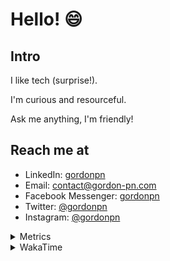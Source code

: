 # Hello! 😄

## Intro

I like tech (surprise!).

I'm curious and resourceful.

Ask me anything, I'm friendly!

## Reach me at

- LinkedIn: [gordonpn](https://www.linkedin.com/in/gordonpn/)
- Email: [contact@gordon-pn.com](mailto:contact@gordon-pn.com)
- Facebook Messenger: [gordonpn](https://www.messenger.com/t/Gordonpn)
- Twitter: [@gordonpn](https://twitter.com/Gordonpn)
- Instagram: [@gordonpn](https://www.instagram.com/gordonpn/)

<details>
  <summary>Metrics</summary>

  <img align="center" src="https://github.com/gordonpn/gordonpn/blob/master/github-metrics.svg" alt="GitHub Metrics">

</details>

<details>
  <summary>WakaTime</summary>

  <!--START_SECTION:waka-->
📊 **This Week I Spent My Time On** 

```text
💬 Programming Languages: 
Java                     9 hrs 21 mins       ██████████░░░░░░░░░░░░░░░   40.84 % 
Text                     3 hrs 28 mins       ████░░░░░░░░░░░░░░░░░░░░░   15.19 % 
JSON                     2 hrs 54 mins       ███░░░░░░░░░░░░░░░░░░░░░░   12.71 % 
JavaScript               2 hrs 39 mins       ███░░░░░░░░░░░░░░░░░░░░░░   11.62 % 
YAML                     1 hr 50 mins        ██░░░░░░░░░░░░░░░░░░░░░░░   08.04 % 

🔥 Editors: 
IntelliJ IDEA            13 hrs 45 mins      ███████████████░░░░░░░░░░   60.04 % 
VS Code                  9 hrs 9 mins        ██████████░░░░░░░░░░░░░░░   39.96 % 
```


 Last Updated on 18/12/2024 10:25:18 UTC
<!--END_SECTION:waka-->
</details>

